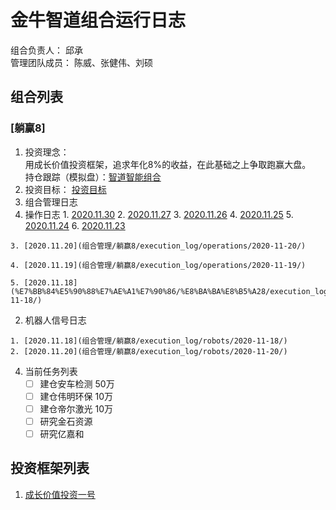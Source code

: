 # 金牛智道组合运行日志
组合负责人： 邱承  
管理团队成员： 陈威、张健伟、刘硕

## 组合列表
### [躺赢8]
1. 投资理念：  
用成长价值投资框架，追求年化8%的收益，在此基础之上争取跑赢大盘。  
持仓跟踪（模拟盘）：[智道智能组合](https://houguan.jinniuai.com/?code=i3bOF_#/)  
2. 投资目标：
[投资目标](组合管理/躺赢8/target.md)  
3. 组合管理日志
  1. 操作日志
    1. [2020.11.30](组合管理/躺赢8/execution_log/operations/2020-11-30/)
    2. [2020.11.27](组合管理/躺赢8/execution_log/operations/2020-11-27/)
    3. [2020.11.26](组合管理/躺赢8/execution_log/operations/2020-11-26/)
    4. [2020.11.25](组合管理/躺赢8/execution_log/operations/2020-11-25/)
    5. [2020.11.24](组合管理/躺赢8/execution_log/operations/2020-11-24/)
    6. [2020.11.23](组合管理/躺赢8/execution_log/operations/2020-11-23/)
    
    
    3. [2020.11.20](组合管理/躺赢8/execution_log/operations/2020-11-20/)
    
    4. [2020.11.19](组合管理/躺赢8/execution_log/operations/2020-11-19/)
    
    5. [2020.11.18](%E7%BB%84%E5%90%88%E7%AE%A1%E7%90%86/%E8%BA%BA%E8%B5%A28/execution_log/operations/2020-11-18/)
  2. 机器人信号日志
    
    1. [2020.11.18](组合管理/躺赢8/execution_log/robots/2020-11-18/)
    2. [2020.11.20](组合管理/躺赢8/execution_log/robots/2020-11-20/)
  
4. 当前任务列表
   - [ ] 建仓安车检测 50万
   - [ ] 建仓伟明环保 10万
   - [ ] 建仓帝尔激光 10万
   - [ ] 研究金石资源
   - [ ] 研究亿嘉和

## 投资框架列表

1. [成长价值投资一号](投资框架/成长价值投资一号/framework)

